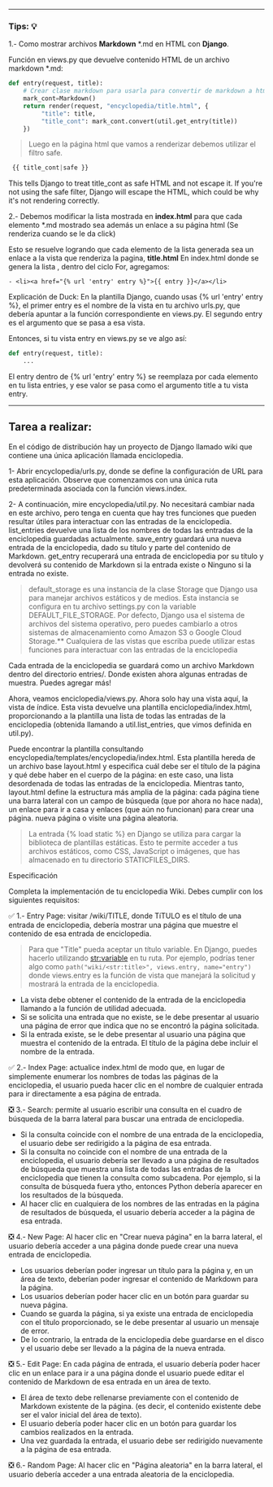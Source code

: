 
***
### Tips: :bulb:

1.- Como mostrar archivos **Markdown** *.md en HTML con **Django**.

Función en views.py que devuelve contenido HTML de un archivo markdown *.md:
    
```python
def entry(request, title):
    # Crear clase markdown para usarla para convertir de markdown a html
    mark_cont=Markdown()
    return render(request, "encyclopedia/title.html", {
         "title": title,
         "title_cont": mark_cont.convert(util.get_entry(title))
    })
``` 

   >Luego en la página html que vamos a renderizar debemos utilizar el filtro safe.

   ```python
    {{ title_cont|safe }}
   ```

This tells Django to treat title_cont as safe HTML and not escape it. If you're not using the safe filter, Django will escape the HTML, which could be why it's not rendering correctly.

2.- Debemos modificar la lista mostrada en **index.html** para que cada elemento *.md mostrado sea además un enlace a su página html (Se renderiza cuando se le da click)

Esto se resuelve logrando que cada elemento de la lista generada sea un enlace a la vista que renderiza la pagina, **title.html**
En index.html donde se genera la lista , dentro del ciclo For, agregamos:

    - <li><a href="{% url 'entry' entry %}">{{ entry }}</a></li>

Explicación de Duck: 
En la plantilla Django, cuando usas {% url 'entry' entry %}, el primer entry es el nombre de la vista en tu archivo urls.py, que debería apuntar a la función correspondiente en views.py. El segundo entry es el argumento que se pasa a esa vista.

Entonces, si tu vista entry en views.py se ve algo así:
```python
def entry(request, title):
    ...
```

El entry dentro de {% url 'entry' entry %} se reemplaza por cada elemento en tu lista entries, y ese valor se pasa como el argumento title a tu vista entry.

***
## Tarea a realizar:

En el código de distribución hay un proyecto de Django llamado wiki que contiene una única aplicación llamada enciclopedia.

1- Abrir encyclopedia/urls.py, donde se define la configuración de URL para esta aplicación. Observe que comenzamos con una única ruta predeterminada asociada con la función views.index.

2- A continuación, mire encyclopedia/util.py. No necesitará cambiar nada en este archivo, pero tenga en cuenta que hay tres funciones que pueden resultar útiles para interactuar con las entradas de la enciclopedia. list_entries devuelve una lista de los nombres de todas las entradas de la enciclopedia guardadas actualmente. save_entry guardará una nueva entrada de la enciclopedia, dado su título y parte del contenido de Markdown. get_entry recuperará una entrada de enciclopedia por su título y devolverá su contenido de Markdown si la entrada existe o Ninguno si la entrada no existe.

> default_storage es una instancia de la clase Storage que Django usa para manejar archivos estáticos y de medios. Esta instancia se configura en tu archivo settings.py con la variable DEFAULT_FILE_STORAGE. Por defecto, Django usa el sistema de archivos del sistema operativo, pero puedes cambiarlo a otros sistemas de almacenamiento como Amazon S3 o Google Cloud Storage.** Cualquiera de las vistas que escriba puede utilizar estas funciones para interactuar con las entradas de la enciclopedia

Cada entrada de la enciclopedia se guardará como un archivo Markdown dentro del directorio entries/. Donde existen ahora algunas entradas de muestra. Puedes agregar más!

Ahora, veamos enciclopedia/views.py. Ahora solo hay una vista aquí, la vista de índice. Esta vista devuelve una plantilla enciclopedia/index.html, proporcionando a la plantilla una lista de todas las entradas de la enciclopedia (obtenida llamando a util.list_entries, que vimos definida en util.py).

Puede encontrar la plantilla consultando encyclopedia/templates/encyclopedia/index.html. Esta plantilla hereda de un archivo base layout.html y especifica cuál debe ser el título de la página y qué debe haber en el cuerpo de la página: en este caso, una lista desordenada de todas las entradas de la enciclopedia. Mientras tanto, layout.html define la estructura más amplia de la página: cada página tiene una barra lateral con un campo de búsqueda (que por ahora no hace nada), un enlace para ir a casa y enlaces (que aún no funcionan) para crear una página. nueva página o visite una página aleatoria.

> La entrada {% load static %} en Django se utiliza para cargar la biblioteca de plantillas estáticas. Esto te permite acceder a tus archivos estáticos, como CSS, JavaScript o imágenes, que has almacenado en tu directorio STATICFILES_DIRS.


Especificación

Completa la implementación de tu enciclopedia Wiki. Debes cumplir con los siguientes requisitos:

:white_check_mark: 1.- Entry Page: visitar /wiki/TITLE, donde TíTULO es el título de una entrada de enciclopedia, debería mostrar una página que muestre el contenido de esa entrada de enciclopedia.

> Para que "Title" pueda aceptar un título variable. En Django, puedes hacerlo utilizando <str:variable> en tu ruta. Por ejemplo, podrías tener algo como ```path("wiki/<str:title>", views.entry, name="entry")``` donde views.entry es la función de vista que manejará la solicitud y mostrará la entrada de la enciclopedia.

 * La vista debe obtener el contenido de la entrada de la enciclopedia llamando a la función de utilidad adecuada.
 * Si se solicita una entrada que no existe, se le debe presentar al usuario una página de error que indica que no se encontró la página solicitada.
 * Si la entrada existe, se le debe presentar al usuario una página que muestra el contenido de la entrada. El título de la página debe incluir el nombre de la entrada.

:white_check_mark: 2.- Index Page: actualice index.html de modo que, en lugar de simplemente enumerar los nombres de todas las páginas de la enciclopedia, el usuario pueda hacer clic en el nombre de cualquier entrada para ir directamente a esa página de entrada.

:negative_squared_cross_mark: 3.- Search: permite al usuario escribir una consulta en el cuadro de búsqueda de la barra lateral para buscar una entrada de enciclopedia.
 * Si la consulta coincide con el nombre de una entrada de la enciclopedia, el usuario debe ser redirigido a la página de esa entrada.
 * Si la consulta no coincide con el nombre de una entrada de la enciclopedia, el usuario debería ser llevado a una página de resultados de búsqueda que muestra una lista de todas las entradas de la enciclopedia que tienen la consulta como subcadena. Por ejemplo, si la consulta de búsqueda fuera ytho, entonces Python debería aparecer en los resultados de la búsqueda.
 * Al hacer clic en cualquiera de los nombres de las entradas en la página de resultados de búsqueda, el usuario debería acceder a la página de esa entrada.

:negative_squared_cross_mark: 4.- New Page: Al hacer clic en "Crear nueva página" en la barra lateral, el usuario debería acceder a una página donde puede crear una nueva entrada de enciclopedia.
 * Los usuarios deberían poder ingresar un título para la página y, en un área de texto, deberían poder ingresar el contenido de Markdown para la página.
 * Los usuarios deberían poder hacer clic en un botón para guardar su nueva página.
 * Cuando se guarda la página, si ya existe una entrada de enciclopedia con el título proporcionado, se le debe presentar al usuario un mensaje de error.
 * De lo contrario, la entrada de la enciclopedia debe guardarse en el disco y el usuario debe ser llevado a la página de la nueva entrada.

:negative_squared_cross_mark: 5.- Edit Page: En cada página de entrada, el usuario debería poder hacer clic en un enlace para ir a una página donde el usuario puede editar el contenido de Markdown de esa entrada en un área de texto.
 * El área de texto debe rellenarse previamente con el contenido de Markdown existente de la página. (es decir, el contenido existente debe ser el valor inicial del área de texto).
 * El usuario debería poder hacer clic en un botón para guardar los cambios realizados en la entrada.
 * Una vez guardada la entrada, el usuario debe ser redirigido nuevamente a la página de esa entrada.

:negative_squared_cross_mark: 6.- Random Page: Al hacer clic en "Página aleatoria" en la barra lateral, el usuario debería acceder a una entrada aleatoria de la enciclopedia.
  